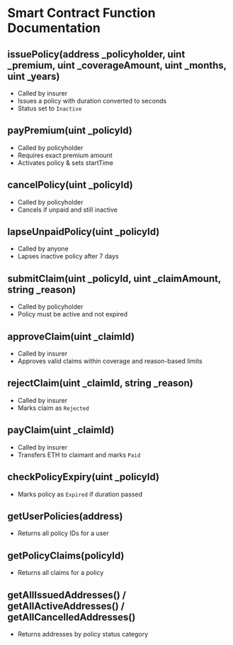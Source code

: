 # Smart Contract Function Documentation

## issuePolicy(address _policyholder, uint _premium, uint _coverageAmount, uint _months, uint _years)
- Called by insurer
- Issues a policy with duration converted to seconds
- Status set to `Inactive`

## payPremium(uint _policyId)
- Called by policyholder
- Requires exact premium amount
- Activates policy & sets startTime

## cancelPolicy(uint _policyId)
- Called by policyholder
- Cancels if unpaid and still inactive

## lapseUnpaidPolicy(uint _policyId)
- Called by anyone
- Lapses inactive policy after 7 days

## submitClaim(uint _policyId, uint _claimAmount, string _reason)
- Called by policyholder
- Policy must be active and not expired

## approveClaim(uint _claimId)
- Called by insurer
- Approves valid claims within coverage and reason-based limits

## rejectClaim(uint _claimId, string _reason)
- Called by insurer
- Marks claim as `Rejected`

## payClaim(uint _claimId)
- Called by insurer
- Transfers ETH to claimant and marks `Paid`

## checkPolicyExpiry(uint _policyId)
- Marks policy as `Expired` if duration passed

## getUserPolicies(address)
- Returns all policy IDs for a user

## getPolicyClaims(policyId)
- Returns all claims for a policy

## getAllIssuedAddresses() / getAllActiveAddresses() / getAllCancelledAddresses()
- Returns addresses by policy status category
